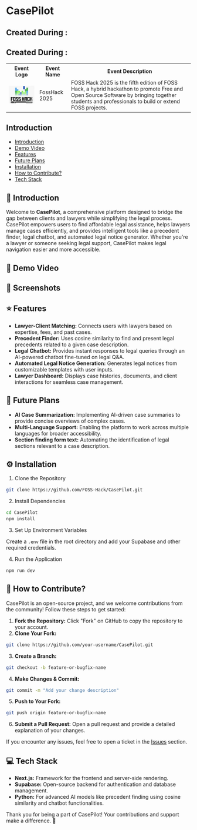 # CasePilot

## Created During :
## Created During : 
<table>
    <tr>
      <th>Event Logo</th>
      <th>Event Name</th>
      <th>Event Description</th>
    </tr>
    <tr>
        <td><img src="foss-hack-logo.png" width="200" height="auto"/></td>
        <td>FossHack 2025</td>
        <td>FOSS Hack 2025 is the fifth edition of FOSS Hack, a hybrid hackathon to promote Free and Open Source Software by bringing together students and professionals to build or extend FOSS projects.
    </tr>
</table>

## Introduction

- [Introduction](#-Introduction)
- [Demo Video](#-Demo-Video)
- [Features](#-Features)
- [Future Plans](#-Future-Plans)
- [Installation](#-Installation)
- [How to Contribute?](#-How-to-Contribute)
- [Tech Stack](#-Tech-Stack)

## 📝 Introduction

Welcome to **CasePilot**, a comprehensive platform designed to bridge the gap between clients and lawyers while simplifying the legal process. CasePilot empowers users to find affordable legal assistance, helps lawyers manage cases efficiently, and provides intelligent tools like a precedent finder, legal chatbot, and automated legal notice generator. Whether you're a lawyer or someone seeking legal support, CasePilot makes legal navigation easier and more accessible.

## 🎥 Demo Video


## 📸 Screenshots

## ⭐ Features

- **Lawyer-Client Matching:** Connects users with lawyers based on expertise, fees, and past cases.
- **Precedent Finder:** Uses cosine similarity to find and present legal precedents related to a given case description.
- **Legal Chatbot:** Provides instant responses to legal queries through an AI-powered chatbot fine-tuned on legal Q&A.
- **Automated Legal Notice Generation:** Generates legal notices from customizable templates with user inputs.
- **Lawyer Dashboard:** Displays case histories, documents, and client interactions for seamless case management.

## 🚀 Future Plans

- **AI Case Summarization:** Implementing AI-driven case summaries to provide concise overviews of complex cases.
- **Multi-Language Support:** Enabling the platform to work across multiple languages for broader accessibility.
- **Section finding form text:** Automating the identification of legal sections relevant to a case description.

## ⚙️ Installation

1. Clone the Repository

```bash
git clone https://github.com/FOSS-Hack/CasePilot.git
```

2. Install Dependencies

```bash
cd CasePilot
npm install
```

3. Set Up Environment Variables

Create a `.env` file in the root directory and add your Supabase and other required credentials.

4. Run the Application

```bash
npm run dev
```

## 🤝 How to Contribute?

CasePilot is an open-source project, and we welcome contributions from the community! Follow these steps to get started:

1. **Fork the Repository:** Click "Fork" on GitHub to copy the repository to your account.
2. **Clone Your Fork:**

```bash
git clone https://github.com/your-username/CasePilot.git
```

3. **Create a Branch:**

```bash
git checkout -b feature-or-bugfix-name
```

4. **Make Changes & Commit:**

```bash
git commit -m "Add your change description"
```

5. **Push to Your Fork:**

```bash
git push origin feature-or-bugfix-name
```

6. **Submit a Pull Request:** Open a pull request and provide a detailed explanation of your changes.

If you encounter any issues, feel free to open a ticket in the [Issues](https://github.com/FOSS-Hack/CasePilot/issues) section.

## 💻 Tech Stack

- **Next.js:** Framework for the frontend and server-side rendering.
- **Supabase:** Open-source backend for authentication and database management.
- **Python:** For advanced AI models like precedent finding using cosine similarity and chatbot functionalities.

Thank you for being a part of CasePilot! Your contributions and support make a difference. 🚀

